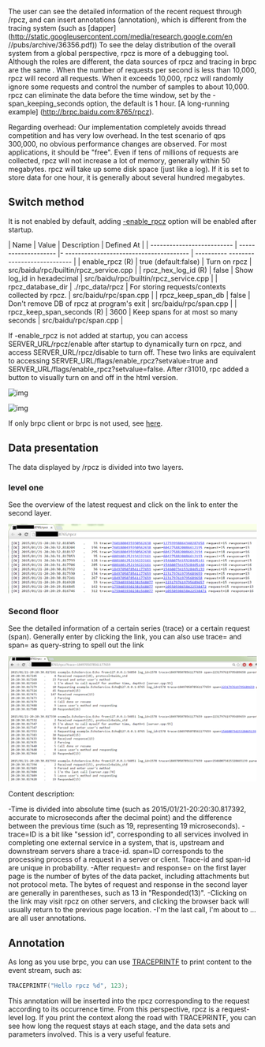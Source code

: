 The user can see the detailed information of the recent request through /rpcz, and can insert annotations (annotation), which is different from the tracing system (such as [dapper](http://static.googleusercontent.com/media/research.google.com/en //pubs/archive/36356.pdf)) To see the delay distribution of the overall system from a global perspective, rpcz is more of a debugging tool. Although the roles are different, the data sources of rpcz and tracing in brpc are the same . When the number of requests per second is less than 10,000, rpcz will record all requests. When it exceeds 10,000, rpcz will randomly ignore some requests and control the number of samples to about 10,000. rpcz can eliminate the data before the time window, set by the -span_keeping_seconds option, the default is 1 hour. [A long-running example] (http://brpc.baidu.com:8765/rpcz).

Regarding overhead: Our implementation completely avoids thread competition and has very low overhead. In the test scenario of qps 300,000, no obvious performance changes are observed. For most applications, it should be "free". Even if tens of millions of requests are collected, rpcz will not increase a lot of memory, generally within 50 megabytes. rpcz will take up some disk space (just like a log). If it is set to store data for one hour, it is generally about several hundred megabytes.

## Switch method

It is not enabled by default, adding [-enable_rpcz](http://brpc.baidu.com:8765/flags/*rpcz*) option will be enabled after startup.

| Name | Value | Description | Defined At |
| -------------------------- | -------------------- |- --------------------------------------- | ---------- ---------------------------- |
| enable_rpcz (R) | true (default:false) | Turn on rpcz | src/baidu/rpc/builtin/rpcz_service.cpp |
| rpcz_hex_log_id (R) | false | Show log_id in hexadecimal | src/baidu/rpc/builtin/rpcz_service.cpp |
| rpcz_database_dir | ./rpc_data/rpcz | For storing requests/contexts collected by rpcz. | src/baidu/rpc/span.cpp |
| rpcz_keep_span_db | false | Don't remove DB of rpcz at program's exit | src/baidu/rpc/span.cpp |
| rpcz_keep_span_seconds (R) | 3600 | Keep spans for at most so many seconds | src/baidu/rpc/span.cpp |

If -enable_rpcz is not added at startup, you can access SERVER_URL/rpcz/enable after startup to dynamically turn on rpcz, and access SERVER_URL/rpcz/disable to turn off. These two links are equivalent to accessing SERVER_URL/flags/enable_rpcz?setvalue=true and SERVER_URL/flags/enable_rpcz?setvalue=false. After r31010, rpc added a button to visually turn on and off in the html version.

![img](../images/rpcz_4.png)

![img](../images/rpcz_5.png)

If only brpc client or brpc is not used, see [here](dummy_server.md).

## Data presentation

The data displayed by /rpcz is divided into two layers.

### level one

See the overview of the latest request and click on the link to enter the second layer.

![img](../images/rpcz_6.png)

### Second floor

See the detailed information of a certain series (trace) or a certain request (span). Generally enter by clicking the link, you can also use trace= and span= as query-string to spell out the link

![img](../images/rpcz_7.png)

Content description:

-Time is divided into absolute time (such as 2015/01/21-20:20:30.817392, accurate to microseconds after the decimal point) and the difference between the previous time (such as 19, representing 19 microseconds).
-trace=ID is a bit like "session id", corresponding to all services involved in completing one external service in a system, that is, upstream and downstream servers share a trace-id. span=ID corresponds to the processing process of a request in a server or client. Trace-id and span-id are unique in probability.
-After request= and response= on the first layer page is the number of bytes of the data packet, including attachments but not protocol meta. The bytes of request and response in the second layer are generally in parentheses, such as 13 in "Responded(13)".
-Clicking on the link may visit rpcz on other servers, and clicking the browser back will usually return to the previous page location.
-I'm the last call, I'm about to ... are all user annotations.

## Annotation

As long as you use brpc, you can use [TRACEPRINTF](https://github.com/brpc/brpc/blob/master/src/brpc/traceprintf.h) to print content to the event stream, such as:

```c++
TRACEPRINTF("Hello rpcz %d", 123);
```

This annotation will be inserted into the rpcz corresponding to the request according to its occurrence time. From this perspective, rpcz is a request-level log. If you print the context along the road with TRACEPRINTF, you can see how long the request stays at each stage, and the data sets and parameters involved. This is a very useful feature.